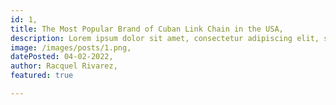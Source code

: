 ```yaml
---
id: 1,
title: The Most Popular Brand of Cuban Link Chain in the USA,
description: Lorem ipsum dolor sit amet, consectetur adipiscing elit, sed do eiusmod tempor incididunt ut labore et dolore magna aliqua.,
image: /images/posts/1.png,
datePosted: 04-02-2022,
author: Racquel Rivarez,
featured: true

---
```

